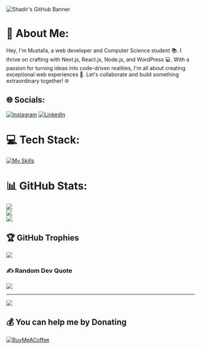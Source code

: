 ![Shadir's GitHub Banner](https://media.licdn.com/dms/image/D5616AQGgVHn6fZeFFQ/profile-displaybackgroundimage-shrink_350_1400/0/1673892485014?e=1684368000&v=beta&t=A3vj-aw2ySqPh3QaTaCXIAx77Bicww4-JYhihj8f7Pc)


# 💫 About Me:
Hey, I'm Mustafa, a web developer and Computer Science student 📚. I thrive on crafting with Next.js, React.js, Node.js, and WordPress 💻. With a passion for turning ideas into code-driven realities, I'm all about creating exceptional web experiences 🚀. Let's collaborate and build something extraordinary together! 🌐


## 🌐 Socials:
[![Instagram](https://img.shields.io/badge/Instagram-%23E4405F.svg?logo=Instagram&logoColor=white)](https://instagram.com/codewithmustafa) [![LinkedIn](https://img.shields.io/badge/LinkedIn-%230077B5.svg?logo=linkedin&logoColor=white)](https://linkedin.com/in/syedmustafahsn) 

# 💻 Tech Stack:
[![My Skills](https://skillicons.dev/icons?i=photoshop,illustrator,figma,xd,typescript,javascript,nodejs,nextjs,react,prisma,planetscale,mongodb,vscode,notion&theme=dark)](https://skillicons.dev)
# 📊 GitHub Stats:
![](https://github-readme-stats.vercel.app/api?username=syedmustafa-m&theme=dark&hide_border=false&include_all_commits=true&count_private=true)<br/>
![](https://github-readme-streak-stats.herokuapp.com/?user=syedmustafa-m&theme=dark&hide_border=false)<br/>
![](https://github-readme-stats.vercel.app/api/top-langs/?username=syedmustafa-m&theme=dark&hide_border=false&include_all_commits=true&count_private=true&layout=compact)

## 🏆 GitHub Trophies
![](https://github-profile-trophy.vercel.app/?username=syedmustafa-m&theme=radical&no-frame=false&no-bg=false&margin-w=4)

### ✍️ Random Dev Quote
![](https://quotes-github-readme.vercel.app/api?type=horizontal&theme=radical)

---
[![](https://visitcount.itsvg.in/api?id=syedmustafa-m&icon=2&color=4)](https://visitcount.itsvg.in)

  ## 💰 You can help me by Donating
[![BuyMeACoffee](https://img.shields.io/badge/Buy%20Me%20a%20Coffee-ffdd00?style=for-the-badge&logo=buy-me-a-coffee&logoColor=black)](https://buymeacoffee.com/syedmustafahsn)
